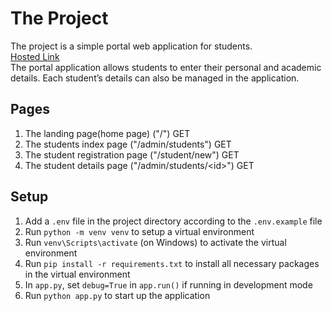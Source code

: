 # The Project
The project is a simple portal web application for students.  
[Hosted Link](https://ancient-shelf-24799.herokuapp.com/)  
The portal application allows students to enter their personal and academic details. Each student’s details can also be managed in the application.

## Pages
1. The landing page(home page) ("/") GET
2. The students index page ("/admin/students") GET
3. The student registration page ("/student/new") GET
4. The student details page ("/admin/students/\<id\>") GET

## Setup
1. Add a `.env` file in the project directory according to the `.env.example` file
2. Run `python -m venv venv` to setup a virtual environment
3. Run `venv\Scripts\activate` (on Windows) to activate the virtual environment
4. Run `pip install -r requirements.txt` to install all necessary packages in the virtual environment
5. In `app.py`, set `debug=True` in `app.run()` if running in development mode
6. Run `python app.py` to start up the application